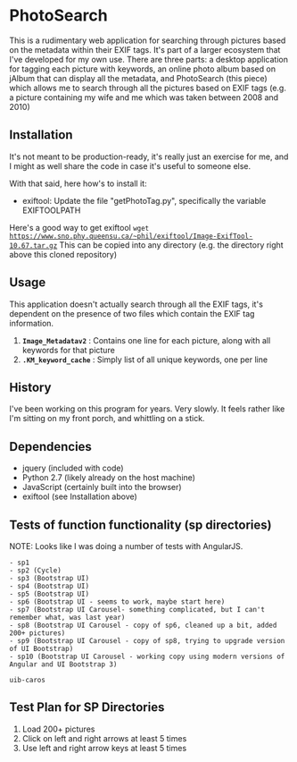 # PhotoSearch

This is a rudimentary web application for searching through pictures based on the metadata within their EXIF tags.  It's part of a larger ecosystem that I've developed for my own use.  There are three parts: a desktop application for tagging each picture with keywords, an online photo album based on jAlbum that can display all the metadata, and PhotoSearch (this piece) which allows me to search through all the pictures based on EXIF tags (e.g. a picture containing my wife and me which was taken between 2008 and 2010)

## Installation

It's not meant to be production-ready, it's really just an exercise for me, and I might as well share the code in case it's useful to someone else.

With that said, here how's to install it:
- exiftool: Update the file "getPhotoTag.py", specifically the variable EXIFTOOLPATH

Here's a good way to get exiftool
<code>wget https://www.sno.phy.queensu.ca/~phil/exiftool/Image-ExifTool-10.67.tar.gz</code>
This can be copied into any directory (e.g. the directory right above this cloned repository)



## Usage

This application doesn't actually search through all the EXIF tags, it's dependent on the presence of two files which contain the EXIF tag information.

1. <code>**Image_Metadatav2**</code> : Contains one line for each picture, along with all keywords for that picture
2. <code>**.KM_keyword_cache**</code> : Simply list of all unique keywords, one per line

## History

I've been working on this program for years.  Very slowly.  It feels rather like I'm sitting on my front porch, and whittling on a stick.

## Dependencies

- jquery (included with code)
- Python 2.7 (likely already on the host machine)
- JavaScript (certainly built into the browser)
- exiftool (see Installation above)

## Tests of function functionality (sp directories)

NOTE: Looks like I was doing a number of tests with AngularJS.

```
- sp1
- sp2 (Cycle)
- sp3 (Bootstrap UI)
- sp4 (Bootstrap UI)
- sp5 (Bootstrap UI)
- sp6 (Bootstrap UI - seems to work, maybe start here)
- sp7 (Bootstrap UI Carousel- something complicated, but I can't remember what, was last year)
- sp8 (Bootstrap UI Carousel - copy of sp6, cleaned up a bit, added 200+ pictures)
- sp9 (Bootstrap UI Carousel - copy of sp8, trying to upgrade version of UI Bootstrap)
- sp10 (Bootstrap UI Carousel - working copy using modern versions of Angular and UI Bootstrap 3)
```


```
uib-caros
```

## Test Plan for SP Directories

1. Load 200+ pictures
1. Click on left and right arrows at least 5 times
1. Use left and right arrow keys at least 5 times
